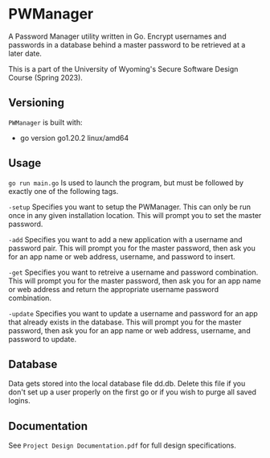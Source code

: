 # PWManager

A Password Manager utility written in Go. Encrypt usernames and passwords in a database behind a master password to be retrieved at a later date.

This is a part of the University of Wyoming's Secure Software Design Course (Spring 2023). 

## Versioning

`PWManager` is built with:
- go version go1.20.2 linux/amd64

## Usage

`go run main.go` Is used to launch the program, but must be followed by exactly one of the following tags.

`-setup`   Specifies you want to setup the PWManager. This can only be run once in any given installation location. This will prompt you to set the master password.

`-add`  Specifies you want to add a new application with a username and password pair. This will prompt you for the master password, then ask you for an app name or web address, username, and password to insert.

`-get`  Specifies you want to retreive a username and password combination. This will prompt you for the master password, then ask you for an app name or web address and return the appropriate username password combination.

`-update`  Specifies you want to update a username and password for an app that already exists in the database. This will prompt you for the master password, then ask you for an app name or web address, username, and password to update.

## Database

Data gets stored into the local database file dd.db. Delete this file if you don't set up a user properly on the first go or if you wish to purge all saved logins.

## Documentation

See `Project Design Documentation.pdf` for full design specifications.
